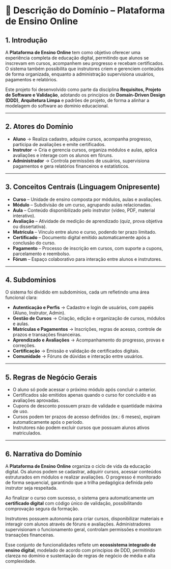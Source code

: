 # 📖 Descrição do Domínio – Plataforma de Ensino Online

## 1. Introdução
A **Plataforma de Ensino Online** tem como objetivo oferecer uma experiência completa de educação digital, permitindo que alunos se inscrevam em cursos, acompanhem seu progresso e recebam certificados. O sistema também possibilita que instrutores criem e gerenciem conteúdos de forma organizada, enquanto a administração supervisiona usuários, pagamentos e relatórios.  

Este projeto foi desenvolvido como parte da disciplina **Requisitos, Projeto de Software e Validação**, adotando os princípios de **Domain-Driven Design (DDD)**, **Arquitetura Limpa** e padrões de projeto, de forma a alinhar a modelagem do software ao domínio educacional.

---

## 2. Atores do Domínio
- **Aluno** → Realiza cadastro, adquire cursos, acompanha progresso, participa de avaliações e emite certificados.  
- **Instrutor** → Cria e gerencia cursos, organiza módulos e aulas, aplica avaliações e interage com os alunos em fóruns.  
- **Administrador** → Controla permissões de usuários, supervisiona pagamentos e gera relatórios financeiros e estatísticos.  

---

## 3. Conceitos Centrais (Linguagem Onipresente)
- **Curso** – Unidade de ensino composta por módulos, aulas e avaliações.  
- **Módulo** – Subdivisão de um curso, agrupando aulas relacionadas.  
- **Aula** – Conteúdo disponibilizado pelo instrutor (vídeo, PDF, material interativo).  
- **Avaliação** – Atividade de medição de aprendizado (quiz, prova objetiva ou dissertativa).  
- **Matrícula** – Vínculo entre aluno e curso, podendo ter prazo limitado.  
- **Certificado** – Documento digital emitido automaticamente após a conclusão do curso.  
- **Pagamento** – Processo de inscrição em cursos, com suporte a cupons, parcelamento e reembolso.  
- **Fórum** – Espaço colaborativo para interação entre alunos e instrutores.  

---

## 4. Subdomínios
O sistema foi dividido em subdomínios, cada um refletindo uma área funcional clara:
- **Autenticação e Perfis** → Cadastro e login de usuários, com papéis (Aluno, Instrutor, Admin).  
- **Gestão de Cursos** → Criação, edição e organização de cursos, módulos e aulas.  
- **Matrículas e Pagamentos** → Inscrições, regras de acesso, controle de prazos e transações financeiras.  
- **Aprendizado e Avaliações** → Acompanhamento do progresso, provas e correções.  
- **Certificação** → Emissão e validação de certificados digitais.  
- **Comunidade** → Fóruns de dúvidas e interação entre usuários.  

---

## 5. Regras de Negócio Gerais
- O aluno só pode acessar o próximo módulo após concluir o anterior.  
- Certificados são emitidos apenas quando o curso for concluído e as avaliações aprovadas.  
- Cupons de desconto possuem prazo de validade e quantidade máxima de uso.  
- Cursos podem ter prazos de acesso definidos (ex.: 6 meses), expiram automaticamente após o período.  
- Instrutores não podem excluir cursos que possuam alunos ativos matriculados.  

---

## 6. Narrativa do Domínio
A **Plataforma de Ensino Online** organiza o ciclo de vida da educação digital. Os alunos podem se cadastrar, adquirir cursos, acessar conteúdos estruturados em módulos e realizar avaliações. O progresso é monitorado de forma sequencial, garantindo que a trilha pedagógica definida pelo instrutor seja respeitada.  

Ao finalizar o curso com sucesso, o sistema gera automaticamente um **certificado digital** com código único de validação, possibilitando comprovação segura da formação.  

Instrutores possuem autonomia para criar cursos, disponibilizar materiais e interagir com alunos através de fóruns e avaliações. Administradores supervisionam o funcionamento geral, controlam permissões e monitoram transações financeiras.  

Esse conjunto de funcionalidades reflete um **ecossistema integrado de ensino digital**, modelado de acordo com princípios de DDD, permitindo clareza no domínio e sustentação de regras de negócio de média e alta complexidade.
